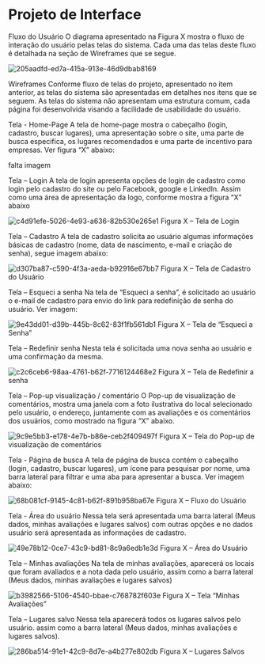 
# Projeto de Interface

Fluxo do Usuário 
O diagrama apresentado na Figura X mostra o fluxo de interação do usuário pelas telas do sistema. Cada uma das telas deste fluxo é detalhada na seção de Wireframes que se segue. 

![205aadfd-ed7a-415a-913e-46d9dbab8169](https://user-images.githubusercontent.com/103473736/164845311-55254d3e-5cfb-4424-9b42-9898f1b5b8d2.jpg)

Wireframes 
Conforme fluxo de telas do projeto, apresentado no item anterior, as telas do sistema são apresentadas em detalhes nos itens que se seguem. As telas do sistema não apresentam uma estrutura comum, cada página foi desenvolvida visando a facilidade de usabilidade do usuário. 

Tela - Home-Page 
A tela de home-page mostra o cabeçalho (login, cadastro, buscar lugares), uma apresentação sobre o site, uma parte de busca especifica, os lugares recomendados e uma parte de incentivo para empresas. Ver figura “X” abaixo:

falta imagem

Tela – Login 
A tela de login apresenta opções de login de cadastro como login pelo cadastro do site ou pelo Facebook, google e LinkedIn. Assim como uma área de apresentação da logo, conforme mostra a figura “X” abaixo


![c4d91efe-5026-4e93-a636-82b530e265e1](https://user-images.githubusercontent.com/103473736/164856870-d97d63d6-9ff3-4ed9-b777-949deb158a7a.jpg)
Figura X – Tela de Login

Tela – Cadastro 
A tela de cadastro solicita ao usuário algumas informações básicas de cadastro (nome, data de nascimento, e-mail e criação de senha), segue imagem abaixo: 

![d307ba87-c590-4f3a-aeda-b92916e67bb7](https://user-images.githubusercontent.com/103473736/164859023-fe63ad52-1918-48eb-bcf6-2f6cf0df177d.jpg)
Figura X – Tela de Cadastro do Usuário


Tela – Esqueci a senha
Na tela de “Esqueci a senha”, é solicitado ao usuário o e-mail de cadastro para envio do link para redefinição de senha do usuário. Ver imagem: 

![9e43dd01-d39b-445b-8c62-83f1fb561db1](https://user-images.githubusercontent.com/103473736/164859813-d1f54779-7d3f-4401-9824-761da163702d.jpg)
Figura X – Tela de “Esqueci a Senha”

Tela – Redefinir senha
Nesta tela é solicitada uma nova senha ao usuário e uma confirmação da mesma.

![c2c6ceb6-98aa-4761-b62f-7716124468e2](https://user-images.githubusercontent.com/103473736/164860596-462f9497-9fe4-4361-8d63-c6e0050c8024.jpg)
Figura X – Tela de Redefinir a senha

Tela – Pop-up visualização / comentário
O Pop-up de visualização de comentários, mostra uma janela com a foto ilustrativa do local selecionado pelo usuário, o endereço, juntamente com as avaliações e os comentários dos usuários, como mostrado na figura “X” abaixo.

![9c9e5bb3-e178-4e7b-b86e-ceb2f409497f](https://user-images.githubusercontent.com/103473736/164861167-ba7eeade-d19e-4a9b-a7a7-7f05aed94a56.jpg)
Figura X – Tela do Pop-up de visualização de comentários

Tela - Página de busca
A tela de página de busca contém o cabeçalho (login, cadastro, buscar lugares), um ícone para pesquisar por nome, uma barra lateral para filtrar e uma aba para apresentar a busca. Ver imagem abaixo: 

![68b081cf-9145-4c81-b62f-891b958ba67e](https://user-images.githubusercontent.com/103473736/164861402-abf11946-a34a-405c-b000-8e07cc4affb1.jpg)
Figura X – Fluxo do Usuário

Tela - Área do usuário
Nessa tela será apresentada uma barra lateral (Meus dados, minhas avaliações e lugares salvos) com outras opções e no dados usuário será apresentada as informações de cadastro.

![49e78b12-0ce7-43c9-bd81-8c9a6edb1e3d](https://user-images.githubusercontent.com/103473736/164861475-0d5a6f7e-204d-40b8-8715-32b1b981798f.jpg)
Figura X – Área do Usuário

Tela – Minhas avaliações
Na tela de minhas avaliações, aparecerá os locais que foram avaliados e a nota dada pelo usuário, assim como a barra lateral (Meus dados, minhas avaliações e lugares salvos)

![b3982566-5106-4540-bbae-c768782f603e](https://user-images.githubusercontent.com/103473736/164861621-0d72d14f-b5a1-4947-93d4-fca273b807d2.jpg)
Figura X – Tela “Minhas Avaliações”

Tela – Lugares salvo
Nessa tela aparecerá todos os lugares salvos pelo usuário. assim como a barra lateral (Meus dados, minhas avaliações e lugares salvos).

![286ba514-91e1-42c9-8d7e-a4b277e802db](https://user-images.githubusercontent.com/103473736/164861675-e621e3b2-aebd-40cf-b8d3-ef69c7f3e08b.jpg)
Figura X – Lugares Salvos





